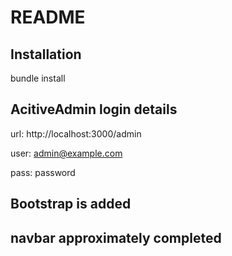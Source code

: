 # README

## Installation

bundle install


## AcitiveAdmin login details

url: http://localhost:3000/admin

user: admin@example.com

pass: password


## Bootstrap is added

## navbar approximately completed 
